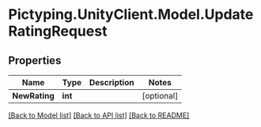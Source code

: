 # Pictyping.UnityClient.Model.UpdateRatingRequest

## Properties

Name | Type | Description | Notes
------------ | ------------- | ------------- | -------------
**NewRating** | **int** |  | [optional] 

[[Back to Model list]](../README.md#documentation-for-models) [[Back to API list]](../README.md#documentation-for-api-endpoints) [[Back to README]](../README.md)

